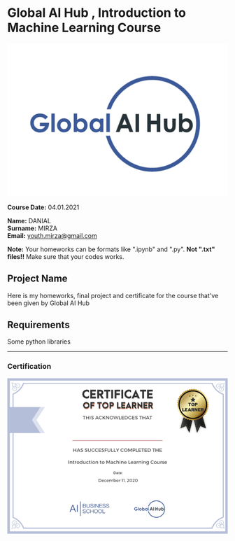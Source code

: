 # Global AI Hub , Introduction to Machine Learning Course
![](Images/logo.png)

**Course Date:** 04.01.2021

**Name:** DANIAL  
**Surname:** MIRZA  
**Email:** youth.mirza@gmail.com  

**Note:** Your homeworks can be formats like ".ipynb" and ".py". **Not ".txt" files!!** Make sure that your codes works.  

## Project Name
Here is my homeworks, final project and certificate for the course that've been given by Global AI Hub

## Requirements
Some python libraries

---

### Certification
![](Images/certificate_ex.png)

